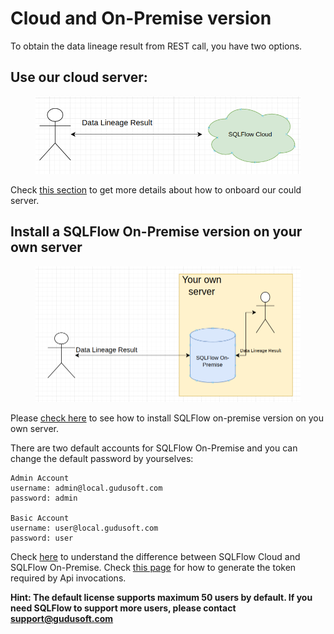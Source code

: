 # Cloud and On-Premise version

To obtain the data lineage result from REST call, you have two options.

## Use our cloud server:

<figure><img src="../../../.gitbook/assets/222_20221203221711.png" alt=""><figcaption></figcaption></figure>

Check [this section](../../../3.-api-docs/prerequisites.md#sqlflow-cloud-server) to get more details about how to onboard our could server.

## Install a SQLFlow On-Premise version on your own server

<figure><img src="../../../.gitbook/assets/111_20221203221701.png" alt=""><figcaption></figcaption></figure>

Please [check here](../) to see how to install SQLFlow on-premise version on you own server.&#x20;

There are two default accounts for SQLFlow On-Premise and you can change the default password by yourselves:

```
Admin Account
username: admin@local.gudusoft.com
password: admin

Basic Account
username: user@local.gudusoft.com
password: user
```

Check [here](../../../3.-api-docs/prerequisites.md#difference-between-using-sqlflow-cloud-server-and-sqlflow-on-premise-version) to understand the difference between SQLFlow Cloud and SQLFlow On-Premise. Check [this page](../../../3.-api-docs/using-the-rest-api.md#1.-generate-a-token) for how to generate the token required by Api invocations.

**Hint: The default license supports maximum 50 users by default. If you need SQLFlow to support more users, please contact support@gudusoft.com**
